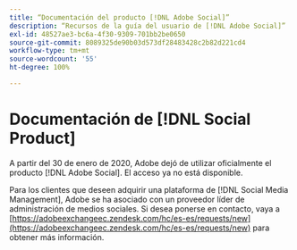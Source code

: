 ```yaml
---
title: “Documentación del producto [!DNL Adobe Social]”
description: “Recursos de la guía del usuario de [!DNL Adobe Social]”
exl-id: 48527ae3-bc6a-4f30-9309-701bb2be0650
source-git-commit: 8089325de90b03d573df28483428c2b82d221cd4
workflow-type: tm+mt
source-wordcount: '55'
ht-degree: 100%

---
```


# Documentación de [!DNL Social Product]

A partir del 30 de enero de 2020, Adobe dejó de utilizar oficialmente el producto [!DNL Adobe Social]. El acceso ya no está disponible.

Para los clientes que deseen adquirir una plataforma de [!DNL Social Media Management], Adobe se ha asociado con un proveedor líder de administración de medios sociales. Si desea ponerse en contacto, vaya a [https://adobeexchangeec.zendesk.com/hc/es-es/requests/new](https://adobeexchangeec.zendesk.com/hc/es-es/requests/new) para obtener más información.
